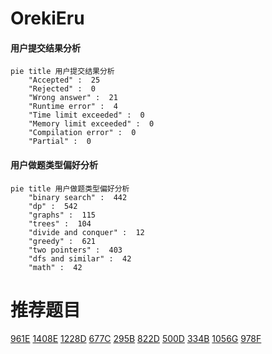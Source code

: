 # OrekiEru

<!-- tabs:start -->



#### **用户提交结果分析**

```mermaid
pie title 用户提交结果分析
    "Accepted" :  25
    "Rejected" :  0
    "Wrong answer" :  21
    "Runtime error" :  4
    "Time limit exceeded" :  0
    "Memory limit exceeded" :  0
    "Compilation error" :  0
    "Partial" :  0
```

#### **用户做题类型偏好分析**

```mermaid
pie title 用户做题类型偏好分析
    "binary search" :  442
    "dp" :  542
    "graphs" :  115
    "trees" :  104
    "divide and conquer" :  12
    "greedy" :  621
    "two pointers" :  403
    "dfs and similar" :  42
    "math" :  42
```



<!-- tabs:end -->
# 推荐题目
[961E](https://codeforces.com/contest/961/problem/E)
[1408E](https://codeforces.com/contest/1408/problem/E)
[1228D](https://codeforces.com/contest/1228/problem/D)
[677C](https://codeforces.com/contest/677/problem/C)
[295B](https://codeforces.com/contest/295/problem/B)
[822D](https://codeforces.com/contest/822/problem/D)
[500D](https://codeforces.com/contest/500/problem/D)
[334B](https://codeforces.com/contest/334/problem/B)
[1056G](https://codeforces.com/contest/1056/problem/G)
[978F](https://codeforces.com/contest/978/problem/F)
